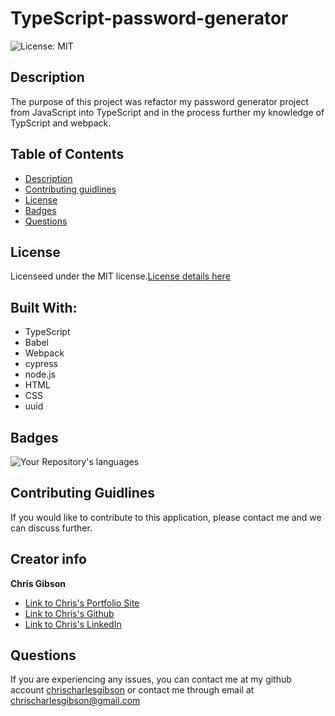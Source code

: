# TypeScript-password-generator

![License: MIT](https://img.shields.io/badge/License-MIT-yellow.svg)

## Description

The purpose of this project was refactor my password generator project from JavaScript into TypeScript and in the process further my knowledge of TypScript and webpack.

## Table of Contents

- [Description](#Description)
- [Contributing guidlines](#Contributing)
- [License](#License)
- [Badges](#Badges)
- [Questions](#Questions)

## License

Licenseed under the MIT license.[License details here](https://opensource.org/licenses/MIT)

## Built With:

- TypeScript
- Babel
- Webpack
- cypress
- node.js
- HTML
- CSS
- uuid

## Badges

![Your Repository's languages](https://github-readme-stats.vercel.app/api/top-langs/?username=chrischarlesgibson&theme=blue-green)

## Contributing Guidlines

If you would like to contribute to this application, please contact me and we can discuss further.

## Creator info

**Chris Gibson**

- [Link to Chris's Portfolio Site](https://chrischarlesgibson.github.io/Chris-Gibson-project-portfolio/)
- [Link to Chris's Github](https://github.com/chrischarlesgibson)
- [Link to Chris's LinkedIn](https://www.linkedin.com/in/chris-gibson-415909250/)

## Questions

If you are experiencing any issues, you can contact me at my github account [chrischarlesgibson](https://github.com/chrischarlesgibson) or contact me through email at chrischarlesgibson@gmail.com
